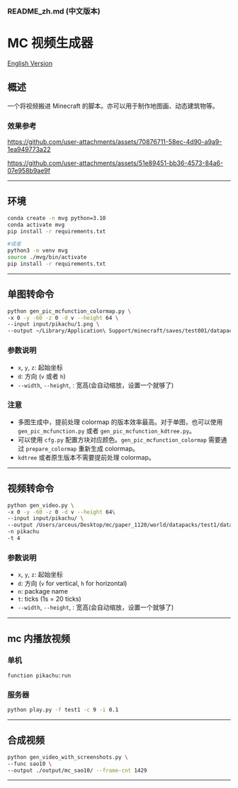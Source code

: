 ### README_zh.md (中文版本)

# MC 视频生成器

[English Version](readme.md)

## 概述
一个将视频搬进 Minecraft 的脚本。亦可以用于制作地图画、动态建筑物等。

### 效果参考
https://github.com/user-attachments/assets/70876711-58ec-4d90-a9a9-1ea949773a22

https://github.com/user-attachments/assets/51e89451-bb36-4573-84a6-07e958b9ae9f

---

## 环境
```bash
conda create -n mvg python=3.10
conda activate mvg
pip install -r requirements.txt

#或者
python3 -m venv mvg
source ./mvg/bin/activate
pip install -r requirements.txt
```

---

## 单图转命令
```bash
python gen_pic_mcfunction_colormap.py \
-x 0 -y -60 -z 0 -d v --height 64 \
--input input/pikachu/1.png \
--output ~/Library/Application\ Support/minecraft/saves/test001/datapacks/mvg/data/test1/functions/pic1.mcfunction
```

### 参数说明
- `x`, `y`, `z`: 起始坐标
- `d`: 方向 (`v` 或者 `h`)
- `--width`, `--height`, : 宽高(会自动缩放，设置一个就够了)

### 注意
- 多图生成中，提前处理 colormap 的版本效率最高。对于单图，也可以使用 `gen_pic_mcfunction.py` 或者 `gen_pic_mcfunction_kdtree.py`。
- 可以使用 `cfg.py` 配置方块对应颜色。`gen_pic_mcfunction_colormap` 需要通过 `prepare_colormap` 重新生成 colormap。
- `kdtree` 或者原生版本不需要提前处理 colormap。

---

## 视频转命令
```bash
python gen_video.py \
-x 0 -y -60 -z 0 -d v --height 64\
--input input/pikachu/ \
--output /Users/arceus/Desktop/mc/paper_1120/world/datapacks/test1/data
-n pikachu
-t 4
```
### 参数说明
- `x`, `y`, `z`: 起始坐标
- `d`: 方向 (`v` for vertical, `h` for horizontal)
- `n`: package name
- `t`: ticks (1s = 20 ticks)
- `--width`, `--height`, : 宽高(会自动缩放，设置一个就够了)


---

## mc 内播放视频
### 单机
```mcfunction
function pikachu:run
```

### 服务器
```bash
python play.py -f test1 -c 9 -i 0.1
```


---

## 合成视频
```bash
python gen_video_with_screenshots.py \
--func sao10 \
--output ./output/mc_sao10/ --frame-cnt 1429
```

---